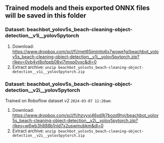 ## Trained models and theis exported ONNX files will be saved in this folder

### Dataset: beachbot_yolov5s_beach-cleaning-object-detection__v1i__yolov5pytorch
1. Download: https://www.dropbox.com/scl/fi/met65imjnito6x7wowe1g/beachbot_yolov5s_beach-cleaning-object-detection__v1i__yolov5pytorch.zip?rlkey=0vb4yt8ofppb08vj7imsp0vxc&dl=0
2. Extract archive: `unzip beachbot_yolov5s_beach-cleaning-object-detection__v1i__yolov5pytorch.zip`

### Dataset: beachbot_yolov5s_beach-cleaning-object-detection__v2i__yolov5pytorch
Trained on Roboflow dataset v2 `2024-03-07 11:20am`:
1. Download: https://www.dropbox.com/scl/fi/hzvyxi46xd9j7bozd9tyj/beachbot_yolov5s_beach-cleaning-object-detection__v2i__yolov5pytorch.zip?rlkey=w6wb3h888b1nld7x2uswmubkm&dl=0
2. Extract archive: `unzip beachbot_yolov5s_beach-cleaning-object-detection__v2i__yolov5pytorch.zip`
